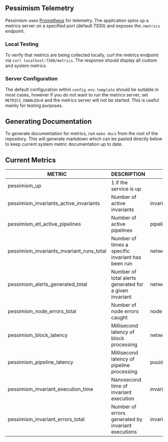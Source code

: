 ## Pessimism Telemetry

Pessimism uses [Prometheus](https://prometheus.io/docs/introduction/overview/) for telemetry. The application spins up a metrics server on a specified port (default 7300) and exposes the `/metrics` endpoint. 

### Local Testing
To verify that metrics are being collected locally, curl the metrics endpoint via `curl localhost:7300/metrics`. The response should display all custom and system metrics.

### Server Configuration
The default configuration within `config.env.template` should be suitable in most cases, however if you do not want to run the metrics server, set `METRICS_ENABLED=0` and the metrics server will not be started. This is useful mainly for testing purposes. 

## Generating Documentation
To generate documentation for metrics, run `make docs` from the root of the repository. This will generate markdown 
which can be pasted directly below to keep current system metric documentation up to date.

## Current Metrics
|                  METRIC                   |                      DESCRIPTION                       |                 LABELS                 |  TYPE   |
|-------------------------------------------|--------------------------------------------------------|----------------------------------------|---------|
| pessimism_up                              | 1 if the service is up                                 |                                        | gauge   |
| pessimism_invariants_active_invariants    | Number of active invariants                            | invariant,network,pipeline             | gauge   |
| pessimism_etl_active_pipelines            | Number of active pipelines                             | pipeline,network                       | gauge   |
| pessimism_invariants_invariant_runs_total | Number of times a specific invariant has been run      | network,invariant                      | counter |
| pessimism_alerts_generated_total          | Number of total alerts generated for a given invariant | network,invariant,pipeline,destination | counter |
| pessimism_node_errors_total               | Number of node errors caught                           | node                                   | counter |
| pessimism_block_latency                   | Millisecond latency of block processing                | network                                | gauge   |
| pessimism_pipeline_latency                | Millisecond latency of pipeline processing             | puuid                                  | gauge   |
| pessimism_invariant_execution_time        | Nanosecond time of invariant execution                 | invariant                              | gauge   |
| pessimism_invariant_errors_total          | Number of errors generated by invariant executions     | invariant                              | counter |
